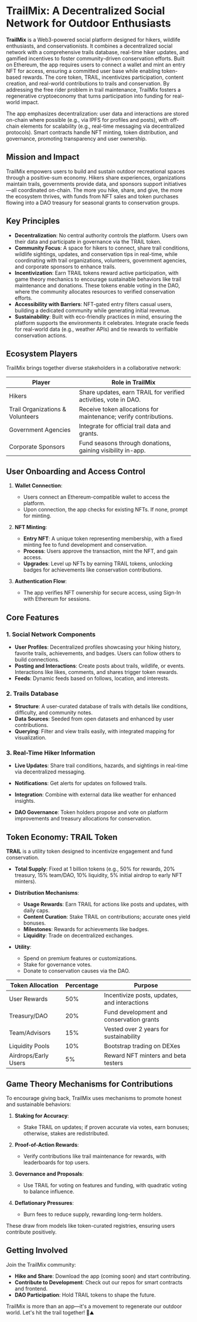 # TrailMix: A Decentralized Social Network for Outdoor Enthusiasts

**TrailMix** is a Web3-powered social platform designed for hikers, wildlife enthusiasts, and conservationists. It combines a decentralized social network with a comprehensive trails database, real-time hiker updates, and gamified incentives to foster community-driven conservation efforts. Built on Ethereum, the app requires users to connect a wallet and mint an entry NFT for access, ensuring a committed user base while enabling token-based rewards. The core token, TRAIL, incentivizes participation, content creation, and real-world contributions to trails and conservation. By addressing the free rider problem in trail maintenance, TrailMix fosters a regenerative cryptoeconomy that turns participation into funding for real-world impact.

The app emphasizes decentralization: user data and interactions are stored on-chain where possible (e.g., via IPFS for profiles and posts), with off-chain elements for scalability (e.g., real-time messaging via decentralized protocols). Smart contracts handle NFT minting, token distribution, and governance, promoting transparency and user ownership.

## Mission and Impact

TrailMix empowers users to build and sustain outdoor recreational spaces through a positive-sum economy. Hikers share experiences, organizations maintain trails, governments provide data, and sponsors support initiatives—all coordinated on-chain. The more you hike, share, and give, the more the ecosystem thrives, with funds from NFT sales and token purchases flowing into a DAO treasury for seasonal grants to conservation groups.

## Key Principles

- **Decentralization**: No central authority controls the platform. Users own their data and participate in governance via the TRAIL token.
- **Community Focus**: A space for hikers to connect, share trail conditions, wildlife sightings, updates, and conservation tips in real-time, while coordinating with trail organizations, volunteers, government agencies, and corporate sponsors to enhance trails.
- **Incentivization**: Earn TRAIL tokens reward active participation, with game theory mechanics to encourage sustainable behaviors like trail maintenance and donations. These tokens enable voting in the DAO, where the community allocates resources to verified conservation efforts.
- **Accessibility with Barriers**: NFT-gated entry filters casual users, building a dedicated community while generating initial revenue.
- **Sustainability**: Built with eco-friendly practices in mind, ensuring the platform supports the environments it celebrates. Integrate oracle feeds for real-world data (e.g., weather APIs) and tie rewards to verifiable conservation actions.

## Ecosystem Players

TrailMix brings together diverse stakeholders in a collaborative network:

| Player                  | Role in TrailMix |
|-------------------------|------------------|
| Hikers                 | Share updates, earn TRAIL for verified activities, vote in DAO. |
| Trail Organizations & Volunteers | Receive token allocations for maintenance; verify contributions. |
| Government Agencies    | Integrate for official trail data and grants. |
| Corporate Sponsors     | Fund seasons through donations, gaining visibility in-app. |

## User Onboarding and Access Control

1. **Wallet Connection**:
   - Users connect an Ethereum-compatible wallet to access the platform.
   - Upon connection, the app checks for existing NFTs. If none, prompt for minting.

2. **NFT Minting**:
   - **Entry NFT**: A unique token representing membership, with a fixed minting fee to fund development and conservation.
   - **Process**: Users approve the transaction, mint the NFT, and gain access.
   - **Upgrades**: Level up NFTs by earning TRAIL tokens, unlocking badges for achievements like conservation contributions.

3. **Authentication Flow**:
   - The app verifies NFT ownership for secure access, using Sign-In with Ethereum for sessions.

## Core Features

### 1. Social Network Components
- **User Profiles**: Decentralized profiles showcasing your hiking history, favorite trails, achievements, and badges. Users can follow others to build connections.
- **Posting and Interactions**: Create posts about trails, wildlife, or events. Interactions like likes, comments, and shares trigger token rewards.
- **Feeds**: Dynamic feeds based on follows, location, and interests.

### 2. Trails Database
- **Structure**: A user-curated database of trails with details like conditions, difficulty, and community notes.
- **Data Sources**: Seeded from open datasets and enhanced by user contributions.
- **Querying**: Filter and view trails easily, with integrated mapping for visualization.

### 3. Real-Time Hiker Information
- **Live Updates**: Share trail conditions, hazards, and sightings in real-time via decentralized messaging.
- **Notifications**: Get alerts for updates on followed trails.
- **Integration**: Combine with external data like weather for enhanced insights.

- **DAO Governance**: Token holders propose and vote on platform improvements and treasury allocations for conservation.

## Token Economy: TRAIL Token

**TRAIL** is a utility token designed to incentivize engagement and fund conservation.

- **Total Supply**: Fixed at 1 billion tokens (e.g., 50% for rewards, 20% treasury, 15% team/DAO, 10% liquidity, 5% initial airdrop to early NFT minters).
- **Distribution Mechanisms**:
  - **Usage Rewards**: Earn TRAIL for actions like posts and updates, with daily caps.
  - **Content Curation**: Stake TRAIL on contributions; accurate ones yield bonuses.
  - **Milestones**: Rewards for achievements like badges.
  - **Liquidity**: Trade on decentralized exchanges.

- **Utility**:
  - Spend on premium features or customizations.
  - Stake for governance votes.
  - Donate to conservation causes via the DAO.

| Token Allocation | Percentage | Purpose |
|------------------|------------|---------|
| User Rewards | 50% | Incentivize posts, updates, and interactions |
| Treasury/DAO | 20% | Fund development and conservation grants |
| Team/Advisors | 15% | Vested over 2 years for sustainability |
| Liquidity Pools | 10% | Bootstrap trading on DEXes |
| Airdrops/Early Users | 5% | Reward NFT minters and beta testers |

## Game Theory Mechanisms for Contributions

To encourage giving back, TrailMix uses mechanisms to promote honest and sustainable behaviors:

1. **Staking for Accuracy**:
   - Stake TRAIL on updates; if proven accurate via votes, earn bonuses; otherwise, stakes are redistributed.

2. **Proof-of-Action Rewards**:
   - Verify contributions like trail maintenance for rewards, with leaderboards for top users.

3. **Governance and Proposals**:
   - Use TRAIL for voting on features and funding, with quadratic voting to balance influence.

4. **Deflationary Pressures**:
   - Burn fees to reduce supply, rewarding long-term holders.

These draw from models like token-curated registries, ensuring users contribute positively.

## Getting Involved

Join the TrailMix community:
- **Hike and Share**: Download the app (coming soon) and start contributing.
- **Contribute to Development**: Check out our repos for smart contracts and frontend.
- **DAO Participation**: Hold TRAIL tokens to shape the future.

TrailMix is more than an app—it's a movement to regenerate our outdoor world. Let's hit the trail together! 🥾⛰️
